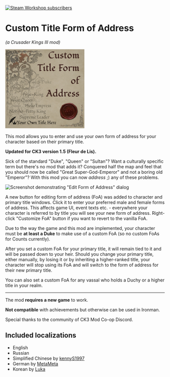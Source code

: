 <a href="https://steamcommunity.com/sharedfiles/filedetails/?id=2653885896"><img src="https://img.shields.io/endpoint.svg?url=https%3A%2F%2Fshieldsio-steam-workshop.jross.me%2F2653885896&style=for-the-badge" alt="Steam Workshop subscribers"></a>

Custom Title Form of Address
============================================
_(a Crusader Kings III mod)_

<img src="https://raw.githubusercontent.com/terrapass/ck3-mod-custom-form-of-address/master/mod/thumbnail.png" alt="Mod Thumbnail" width="250" height="250" />

This mod allows you to enter and use your own form of address for your character based on their primary title.

**Updated for CK3 version 1.5 (Fleur de Lis).**

Sick of the standard "Duke", "Queen" or "Sultan"? Want a culturally specific term but there's no mod that adds it? Conquered half the map and feel that you should now be called "Great Super-God-Emperor" and not a boring old "Emperor"?
With this mod you can now *address* ;) any of these problems.

![Screenshot demonstrating "Edit Form of Address" dialog](https://raw.githubusercontent.com/terrapass/ck3-mod-custom-form-of-address/master/promo/screenshots/screenshot0.png)

A new button for editing form of address (FoA) was added to character and primary title windows. Click it to enter your preferred male and female forms of address. This affects game UI, event texts etc. - everywhere your character is referred to by title you will see your new form of address.
Right-click "Customize FoA" button if you want to revert to the vanilla FoA.

Due to the way the game and this mod are implemented, your character must be **at least a Duke** to make use of a custom FoA (so no custom FoAs for Counts currently).

After you set a custom FoA for your primary title, it will remain tied to it and will be passed down to your heir. Should you change your primary title, either manually, by losing it or by inheriting a higher-ranked title, your character will stop using its FoA and will switch to the form of address for their new primary title.

You can also set a custom FoA for any vassal who holds a Duchy or a higher title in your realm.

__________

The mod **requires a new game** to work.

**Not compatible** with achievements but otherwise can be used in Ironman.

Special thanks to the community of CK3 Mod Co-op Discord.

Included localizations
----------------------
* English
* Russian
* Simplified Chinese by [kennyS1997](https://github.com/kennyS1997)
* German by [MetaMeta](https://steamcommunity.com/id/MetaMetaSteam)
* Korean by [Luka](https://steamcommunity.com/id/lukamodric10)
